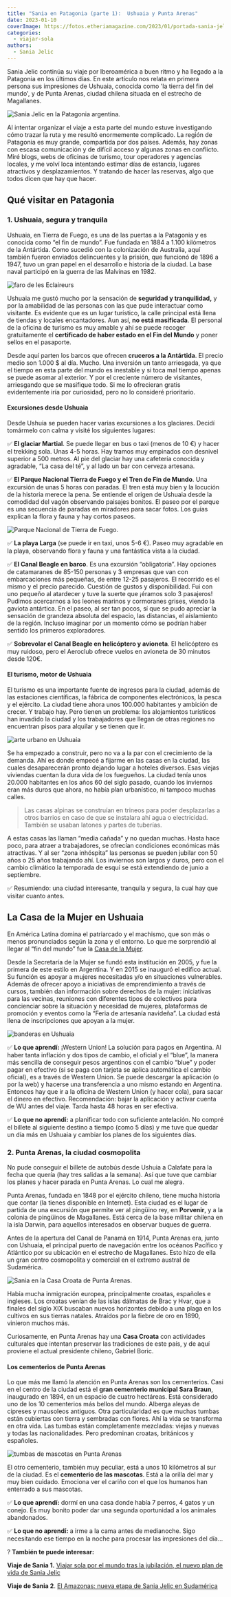 ```yaml
---
title: "Sania en Patagonia (parte 1):  Ushuaia y Punta Arenas"
date: 2023-01-10
coverImage: https://fotos.etheriamagazine.com/2023/01/portada-sania-jelic-patagonia.jpg
categories: 
  - viajar-sola
authors: 
  - Sania Jelic
---
```


Sania Jelic continúa su viaje por Iberoamérica a buen ritmo y ha llegado a la Patagonia 
en los últimos días. En este artículo nos relata en primera persona sus impresiones de 
Ushuaia, conocida como 'la tierra del fin del mundo', y de Punta Arenas, ciudad chilena 
situada en el estrecho de Magallanes. 

![Sania Jelic en la Patagonia argentina.](https://fotos.etheriamagazine.com/2023/01/Sania-calafate.jpg "Sania en la Patagonia argentina. © Sania Jelic")

Al intentar organizar el viaje a esta parte del mundo estuve investigando cómo trazar la 
ruta y me resultó enormemente complicado. La región de Patagonia es muy grande, 
compartida por dos países. Además, hay zonas con escasa comunicación y de difícil acceso 
y algunas zonas en conflicto. Miré blogs, webs de oficinas de turismo, tour operadores y 
agencias locales, y me volví loca intentando estimar días de estancia, lugares 
atractivos y desplazamientos. Y tratando de hacer las reservas, algo que todos dicen que 
hay que hacer. 

## Qué visitar en Patagonia

### 1\. Ushuaia, segura y tranquila

Ushuaia, en Tierra de Fuego, es una de las puertas a la Patagonia y es conocida como “el 
fin de mundo”. Fue fundada en 1884 a 1.100 kilómetros de la Antártida. Como sucedió con 
la colonización de Australia, aquí también fueron enviados delincuentes y la prisión, 
que funcionó de 1896 a 1947, tuvo un gran papel en el desarrollo e historia de la 
ciudad. La base naval participó en la guerra de las Malvinas en 1982. 

![faro de les Eclaireurs](https://fotos.etheriamagazine.com/2023/01/Ushuaia-faro-eclaireurs.jpg "El faro de Les Eclaireurs se puede ver en la navegación por el Canal de Beagle.")

Ushuaia me gustó mucho por la sensación de **seguridad y tranquilidad,** y por la 
amabilidad de las personas con las que pude interactuar como visitante. Es evidente que 
es un lugar turístico, la calle principal está llena de tiendas y locales encantadores. 
Aun así, **no está masificada**. El personal de la oficina de turismo es muy amable y 
ahí se puede recoger gratuitamente el **certificado de haber estado en el Fin del 
Mundo** y poner sellos en el pasaporte. 

Desde aquí parten los barcos que ofrecen **cruceros a la Antártida**. El precio medio 
son 1.000 $ al día. Mucho. Una inversión un tanto arriesgada, ya que el tiempo en esta 
parte del mundo es inestable y si toca mal tiempo apenas se puede asomar al exterior. Y 
por el creciente número de visitantes, arriesgando que se masifique todo. Si me lo 
ofrecieran gratis evidentemente iría por curiosidad, pero no lo consideré prioritario. 

#### Excursiones desde Ushuaia

Desde Ushuia se pueden hacer varias excursiones a los glaciares. Decidí tomármelo con 
calma y visité los siguientes lugares: 

✅ **El glaciar Martial**. Se puede llegar en bus o taxi (menos de 10 €) y hacer el 
trekking sola. Unas 4-5 horas. Hay tramos muy empinados con desnivel superior a 500 
metros. Al pie del glaciar hay una cafetería conocida y agradable, “La casa del té”, y 
al lado un bar con cerveza artesana. 

✅ **El Parque Nacional Tierra de Fuego y el Tren de Fin de Mundo**. Una excursión de 
unas 5 horas con paradas. El tren está muy bien y la locución de la historia merece la 
pena. Se entiende el origen de Ushuaia desde la comodidad del vagón observando paisajes 
bonitos. El paseo por el parque es una secuencia de paradas en miradores para sacar 
fotos. Los guías explican la flora y fauna y hay cortos paseos. 

![Parque Nacional de Tierra de Fuego.](https://fotos.etheriamagazine.com/2023/01/Sania-tierra-fuego-ushuaia.jpg "Parque Nacional de Tierra de Fuego. © SJ")

✅ **La playa Larga** (se puede ir en taxi, unos 5-6 €). Paseo muy agradable en la playa, 
observando flora y fauna y una fantástica vista a la ciudad. 

✅ **El Canal Beagle en barco**. Es una excursión “obligatoria”. Hay opciones de 
catamaranes de 85-150 personas y 3 empresas que van con embarcaciones más pequeñas, de 
entre 12-25 pasajeros. El recorrido es el mismo y el precio parecido. Cuestión de gustos 
y disponibilidad. Fui con uno pequeño al atardecer y tuve la suerte que ¡éramos solo 3 
pasajeros! Pudimos acercarnos a los leones marinos y cormoranes grises, viendo la 
gaviota antártica. En el paseo, al ser tan pocos, sí que se pudo apreciar la sensación 
de grandeza absoluta del espacio, las distancias, el aislamiento de la región. Incluso 
imaginar por un momento cómo se podrían haber sentido los primeros exploradores. 

✅ **Sobrevolar el Canal Beagle en helicóptero y avioneta**. El helicóptero es muy 
ruidoso, pero el Aeroclub ofrece vuelos en avioneta de 30 minutos desde 120€. 

#### El turismo, motor de Ushuaia

El turismo es una importante fuente de ingresos para la ciudad, además de las estaciones 
científicas, la fábrica de componentes electrónicos, la pesca y el ejército. La ciudad 
tiene ahora unos 100.000 habitantes y ambición de crecer. Y trabajo hay. Pero tienen un 
problema: los alojamientos turísticos han invadido la ciudad y los trabajadores que 
llegan de otras regiones no encuentran pisos para alquilar y se tienen que ir. 

![arte urbano en Ushuaia](https://fotos.etheriamagazine.com/2023/01/Sania-ushuaia-murales.jpg "Murales de Ushuaia. © SJ")

Se ha empezado a construir, pero no va a la par con el crecimiento de la demanda. Ahí es 
donde empecé a fijarme en las casas en la ciudad, las cuales desaparecerán pronto 
dejando lugar a hoteles diversos. Esas viejas viviendas cuentan la dura vida de los 
fuegueños. La ciudad tenía unos 20.000 habitantes en los años 60 del siglo pasado, 
cuando los inviernos eran más duros que ahora, no había plan urbanístico, ni tampoco 
muchas calles. 

> Las casas alpinas se construían en trineos para poder desplazarlas a otros barrios en 
> caso de que se instalara ahí agua o electricidad. También se usaban latones y partes de 
> tuberías. 

A estas casas las llaman “media cañada” y no quedan muchas. Hasta hace poco, para atraer 
a trabajadores, se ofrecían condiciones económicas más atractivas. Y al ser “zona 
inhóspita” las personas se pueden jubilar con 50 años o 25 años trabajando ahí. Los 
inviernos son largos y duros, pero con el cambio climático la temporada de esquí se está 
extendiendo de junio a septiembre. 

✅ Resumiendo: una ciudad interesante, tranquila y segura, la cual hay que visitar cuanto 
antes. 

## La Casa de la Mujer en Ushuaia

En América Latina domina el patriarcado y el machismo, que son más o menos pronunciados 
según la zona y el entorno. Lo que me sorprendió al llegar al “fin del mundo” fue la [Casa 
de la Mujer](https://nosotrashacemos.ushuaia.gob.ar/inicio). 

Desde la Secretaría de la Mujer se fundó esta institución en 2005, y fue la primera de 
este estilo en Argentina. Y en 2015 se inauguró el edifico actual. Su función es apoyar 
a mujeres necesitadas y/o en situaciones vulnerables. Además de ofrecer apoyo a 
iniciativas de emprendimiento a través de cursos, también dan información sobre derechos 
de la mujer: iniciativas para las vecinas, reuniones con diferentes tipos de colectivos 
para concienciar sobre la situación y necesidad de mujeres, plataformas de promoción y 
eventos como la “Feria de artesanía navideña”. La ciudad está llena de inscripciones que 
apoyan a la mujer. 

![banderas en Ushuaia](https://fotos.etheriamagazine.com/2023/01/sania-ushuaia-banderas.jpg "Sania Jelic señalando la bandera de Croacia, su país de origen, en Ushuaia. © SJ")

✅ **Lo que aprendí:** ¡Western Union! La solución para pagos en Argentina. Al haber 
tanta inflación y dos tipos de cambio, el oficial y el “blue”, la manera más sencilla de 
conseguir pesos argentinos con el cambio “blue” y poder pagar en efectivo (si se paga 
con tarjeta se aplica automática el cambio oficial), es a través de Western Union. Se 
puede descargar la aplicación (o por la web) y hacerse una transferencia a uno mismo 
estando en Argentina. Entonces hay que ir a la oficina de Western Union (y hacer cola), 
para sacar el dinero en efectivo. Recomendación: bajar la aplicación y activar cuenta de 
WU antes del viaje. Tarda hasta 48 horas en ser efectiva. 

✅ **Lo que no aprendí:** a planificar todo con suficiente antelación. No compré el 
billete al siguiente destino a tiempo (como 5 días) y me tuve que quedar un día más en 
Ushuaia y cambiar los planes de los siguientes días. 

### 2\. Punta Arenas, la ciudad cosmopolita

No pude conseguir el billete de autobús desde Ushuia a Calafate para la fecha que quería 
(hay tres salidas a la semana). Así que tuve que cambiar los planes y hacer parada en 
Punta Arenas. Lo cual me alegra. 

Punta Arenas, fundada en 1848 por el ejército chileno, tiene mucha historia que contar 
(la tienes disponible en Internet). Esta ciudad es el lugar de partida de una excursión 
que permite ver al pingüino rey, en **Porvenir**, y a la colonia de pingüinos de 
Magallanes. Está cerca de la base militar chilena en la isla Darwin, para aquellos 
interesados en observar buques de guerra. 

Antes de la apertura del Canal de Panamá en 1914, Punta Arenas era, junto con Ushuaia, 
el principal puerto de navegación entre los océanos Pacífico y Atlántico por su 
ubicación en el estrecho de Magallanes. Esto hizo de ella un gran centro cosmopolita y 
comercial en el extremo austral de Sudamérica. 

![Sania en la Casa Croata de Punta Arenas.](https://fotos.etheriamagazine.com/2023/01/Sania-Punta-arenas-casa-croata.jpg "Sania en la Casa Croata de Punta Arenas. © SJ")

Había mucha inmigración europea, principalmente croatas, españoles e ingleses. Los 
croatas venían de las islas dálmatas de Brac y Hvar, que a finales del siglo XIX 
buscaban nuevos horizontes debido a una plaga en los cultivos en sus tierras natales. 
Atraídos por la fiebre de oro en 1890, vinieron muchos más. 

Curiosamente, en Punta Arenas hay una **Casa Croata** con actividades culturales que 
intentan preservar las tradiciones de este país, y de aquí proviene el actual presidente 
chileno, Gabriel Boric. 

#### Los cementerios de Punta Arenas

Lo que más me llamó la atención en Punta Arenas son los cementerios. Casi en el centro 
de la ciudad está el **gran cementerio municipal Sara Braun**, inaugurado en 1894, en un 
espacio de cuatro hectáreas. Está considerado uno de los 10 cementerios más bellos del 
mundo. Alberga aleyas de cipreses y mausoleos antiguos. Otra particularidad es que 
muchas tumbas están cubiertas con tierra y sembradas con flores. Ahí la vida se 
transforma en otra vida. Las tumbas están completamente mezcladas: viejas y nuevas y 
todas las nacionalidades. Pero predominan croatas, británicos y españoles. 

![tumbas de mascotas en Punta Arenas](https://fotos.etheriamagazine.com/2023/01/Sania-Punta-arenas-cementerio-mascotas.jpg "Cementerio de mascotas en Punta Arenas. © SJ")

El otro cementerio, también muy peculiar, está a unos 10 kilómetros al sur de la ciudad. 
Es el **cementerio de las mascotas**. Está a la orilla del mar y muy bien cuidado. 
Emociona ver el cariño con el que los humanos han enterrado a sus mascotas. 

✅ **Lo que aprendí:** dormí en una casa donde había 7 perros, 4 gatos y un conejo. Es 
muy bonito poder dar una segunda oportunidad a los animales abandonados. 

✅ **Lo que no aprendí:** a irme a la cama antes de medianoche. Sigo necesitando ese 
tiempo en la noche para procesar las impresiones del día… 

? **También te puede interesar:** 

**Viaje de Sania 1.** [Viajar sola por el mundo tras la jubilación, el nuevo plan de 
vida de Sania 
Jelic](https://etheriamagazine.com/2022/12/13/sania-jelic-viajar-sola-mas-65/) 

**Viaje de Sania 2**. [El Amazonas: nueva etapa de Sania Jelic en 
Sudamérica](https://etheriamagazine.com/2022/12/24/sania-jelic-amazonas/)
